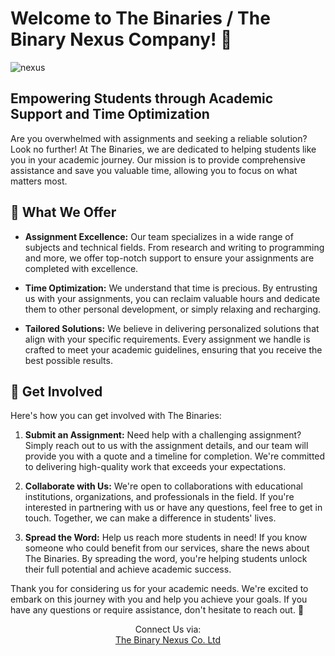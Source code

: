 # Welcome to The Binaries / The Binary Nexus Company! 🎉


![nexus](https://github.com/The-Binaries/.github/assets/115852972/6fb3a991-cd9f-4518-bd44-d28cdf5f7dca)

## Empowering Students through Academic Support and Time Optimization

Are you overwhelmed with assignments and seeking a reliable solution? Look no further! At The Binaries, we are dedicated to helping students like you in your academic journey. Our mission is to provide comprehensive assistance and save you valuable time, allowing you to focus on what matters most.

## 🌟 What We Offer

- **Assignment Excellence:** Our team specializes in a wide range of subjects and technical fields. From research and writing to programming and more, we offer top-notch support to ensure your assignments are completed with excellence.

- **Time Optimization:** We understand that time is precious. By entrusting us with your assignments, you can reclaim valuable hours and dedicate them to other personal development, or simply relaxing and recharging.

- **Tailored Solutions:** We believe in delivering personalized solutions that align with your specific requirements. Every assignment we handle is crafted to meet your academic guidelines, ensuring that you receive the best possible results.

## 🙌 Get Involved

Here's how you can get involved with The Binaries:

1. **Submit an Assignment:** Need help with a challenging assignment? Simply reach out to us with the assignment details, and our team will provide you with a quote and a timeline for completion. We're committed to delivering high-quality work that exceeds your expectations.

2. **Collaborate with Us:** We're open to collaborations with educational institutions, organizations, and professionals in the field. If you're interested in partnering with us or have any questions, feel free to get in touch. Together, we can make a difference in students' lives.

3. **Spread the Word:** Help us reach more students in need! If you know someone who could benefit from our services, share the news about The Binaries. By spreading the word, you're helping students unlock their full potential and achieve academic success.

Thank you for considering us for your academic needs. We're excited to embark on this journey with you and help you achieve your goals. If you have any questions or require assistance, don't hesitate to reach out. 🚀
<div align='center'>Connect Us via:</div>
<div align='center'>
  <a href="https://www.facebook.com/profile.php?id=100093881001044">The Binary Nexus Co. Ltd</a>
  </div>
